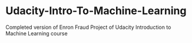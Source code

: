 # Udacity-Intro-To-Machine-Learning
Completed version of Enron Fraud Project of Udacity Introduction to Machine Learning course

